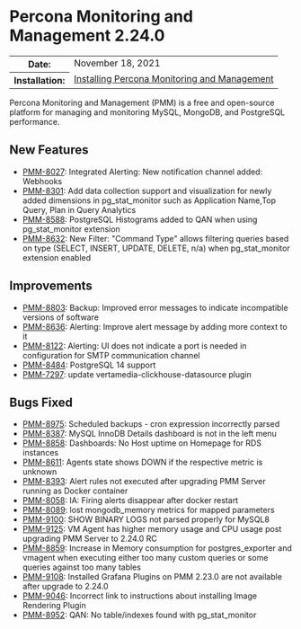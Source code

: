 # Percona Monitoring and Management 2.24.0

<table class="docutils field-list" frame="void" rules="none">
  <colgroup>
    <col class="field-name">
    <col class="field-body">
  </colgroup>
  <tbody valign="top">
    <tr class="field-odd field">
      <th class="field-name">Date:</th>
      <td class="field-body">November 18, 2021</td>
    </tr>
    <tr class="field-even field">
      <th class="field-name">Installation:</th>
      <td class="field-body">
        <a class="reference external" href="https://www.percona.com/software/pmm/quickstart">Installing Percona Monitoring and Management</a></td>
    </tr>
  </tbody>
</table>

Percona Monitoring and Management (PMM) is a free and open-source platform for managing and monitoring MySQL, MongoDB, and PostgreSQL performance.

## New Features

- [PMM-8027](https://jira.percona.com/browse/PMM-8027): Integrated Alerting: New notification channel added: Webhooks
- [PMM-8301](https://jira.percona.com/browse/PMM-8301): Add data collection support and visualization for newly added dimensions in pg_stat_monitor such as Application Name,Top Query, Plan in Query Analytics
- [PMM-8588](https://jira.percona.com/browse/PMM-8588): PostgreSQL Histograms added to QAN when using pg_stat_monitor extension
- [PMM-8632](https://jira.percona.com/browse/PMM-8632): New Filter: "Command Type" allows filtering queries based on type (SELECT, INSERT, UPDATE, DELETE, n/a) when pg_stat_monitor extension enabled

## Improvements

- [PMM-8803](https://jira.percona.com/browse/PMM-8803): Backup: Improved error messages to indicate incompatible versions of software
- [PMM-8636](https://jira.percona.com/browse/PMM-8636): Alerting: Improve alert message by adding more context to it
- [PMM-8122](https://jira.percona.com/browse/PMM-8122): Alerting: UI does not indicate a port is needed in configuration for SMTP communication channel
- [PMM-8484](https://jira.percona.com/browse/PMM-8484): PostgreSQL 14 support
- [PMM-7297](https://jira.percona.com/browse/PMM-7297): update vertamedia-clickhouse-datasource plugin

## Bugs Fixed

- [PMM-8975](https://jira.percona.com/browse/PMM-8975): Scheduled backups - cron expression incorrectly parsed
- [PMM-8387](https://jira.percona.com/browse/PMM-8387): MySQL InnoDB Details dashboard is not in the left menu
- [PMM-8858](https://jira.percona.com/browse/PMM-8858): Dashboards: No Host uptime on Homepage for RDS instances 
- [PMM-8611](https://jira.percona.com/browse/PMM-8611): Agents state shows DOWN if the respective metric is unknown
- [PMM-8393](https://jira.percona.com/browse/PMM-8393): Alert rules not executed after upgrading PMM Server running as Docker container
- [PMM-8058](https://jira.percona.com/browse/PMM-8058): IA: Firing alerts disappear after docker restart 
- [PMM-8089](https://jira.percona.com/browse/PMM-8089): lost mongodb_memory metrics for mapped parameters
- [PMM-9100](https://jira.percona.com/browse/PMM-9100): SHOW BINARY LOGS not parsed properly for MySQL8
- [PMM-9125](https://jira.percona.com/browse/PMM-9125): VM Agent has higher memory usage and CPU usage post upgrading PMM Server to 2.24.0 RC
- [PMM-8859](https://jira.percona.com/browse/PMM-8859): Increase in Memory consumption for postgres_exporter and vmagent when executing either too many custom queries or some queries against too many tables
- [PMM-9108](https://jira.percona.com/browse/PMM-9108): Installed Grafana Plugins on PMM 2.23.0 are not available after upgrade to 2.24.0
- [PMM-9046](https://jira.percona.com/browse/PMM-9046): Incorrect link to instructions about installing Image Rendering Plugin
- [PMM-8952](https://jira.percona.com/browse/PMM-8952): QAN: No table/indexes found with pg_stat_monitor 
